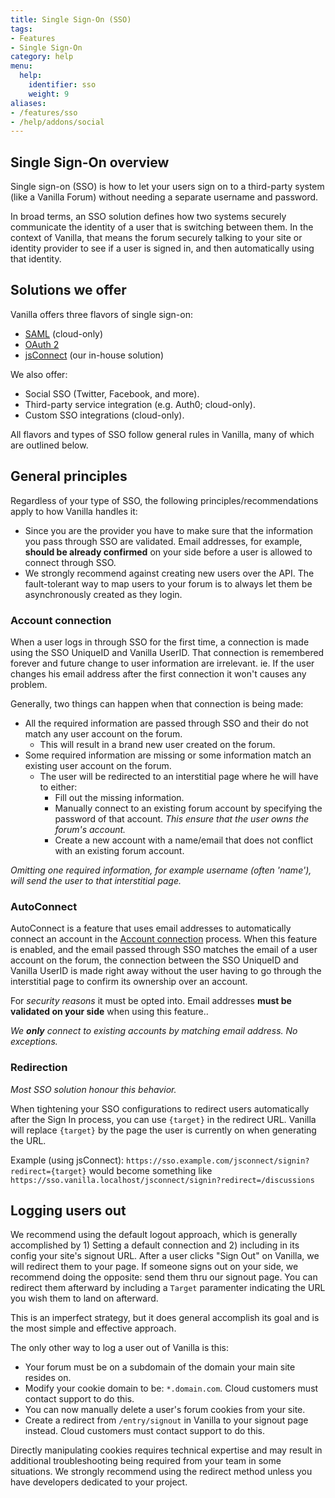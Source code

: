 ```yaml
---
title: Single Sign-On (SSO)
tags:
- Features
- Single Sign-On
category: help
menu:
  help:
    identifier: sso
    weight: 9
aliases:
- /features/sso
- /help/addons/social
---
```


## Single Sign-On overview

Single sign-on (SSO) is how to let your users sign on to a third-party system (like a Vanilla Forum) without needing a separate username and password.

In broad terms, an SSO solution defines how two systems securely communicate the identity of a user that is switching between them. In the context of Vanilla, that means the forum securely talking to your site or identity provider to see if a user is signed in, and then automatically using that identity.

## Solutions we offer

Vanilla offers three flavors of single sign-on:

* [SAML](/help/sso/saml) (cloud-only)
* [OAuth 2](/help/sso/oauth)
* [jsConnect](/help/sso/jsconnect) (our in-house solution)

We also offer:

* Social SSO (Twitter, Facebook, and more).
* Third-party service integration (e.g. Auth0; cloud-only).
* Custom SSO integrations (cloud-only).

All flavors and types of SSO follow general rules in Vanilla, many of which are outlined below.

## General principles

Regardless of your type of SSO, the following principles/recommendations apply to how Vanilla handles it:

- Since you are the provider you have to make sure that the information you pass through SSO are validated. 
Email addresses, for example, **should be already confirmed** on your side before a user is allowed to connect through SSO.
- We strongly recommend against creating new users over the API.
The fault-tolerant way to map users to your forum is to always let them be asynchronously created as they login.

### Account connection

When a user logs in through SSO for the first time, a connection is made using the SSO UniqueID and Vanilla UserID.
That connection is remembered forever and future change to user information are irrelevant.
ie. If the user changes his email address after the first connection it won't causes any problem.

Generally, two things can happen when that connection is being made:

- All the required information are passed through SSO and their do not match any user account on the forum.
   - This will result in a brand new user created on the forum.
- Some required information are missing or some information match an existing user account on the forum. 
   - The user will be redirected to an interstitial page where he will have to either:
      - Fill out the missing information.
      - Manually connect to an existing forum account by specifying the password of that account. 
      *This ensure that the user owns the forum's account.*
      - Create a new account with a name/email that does not conflict with an existing forum account.

*Omitting one required information, for example username (often 'name'), will send the user to that interstitial page.*

### AutoConnect

AutoConnect is a feature that uses email addresses to automatically connect an account in the [Account connection](#account-connection) process.
When this feature is enabled, and the email passed through SSO matches the email of a user account on the forum,
the connection between the SSO UniqueID and Vanilla UserID is made right away without the user having to go 
through the interstitial page to confirm its ownership over an account.

For *security reasons* it must be opted into.
Email addresses **must be validated on your side** when using this feature..

*We __only__ connect to existing accounts by matching email address. No exceptions.* 

### Redirection

*Most SSO solution honour this behavior.*

When tightening your SSO configurations to redirect users automatically after the Sign In process, you can use `{target}` in the redirect URL.
Vanilla will replace `{target}` by the page the user is currently on when generating the URL.

Example (using jsConnect): `https://sso.example.com/jsconnect/signin?redirect={target}` would become something like
`https://sso.vanilla.localhost/jsconnect/signin?redirect=/discussions`

## Logging users out

We recommend using the default logout approach, which is generally accomplished by 1) Setting a default connection and 2) including in its config your site's signout URL. After a user clicks "Sign Out" on Vanilla, we will redirect them to your page. If someone signs out on your side, we recommend doing the opposite: send them thru our signout page. You can redirect them afterward by including a `Target` paramenter indicating the URL you wish them to land on afterward.

This is an imperfect strategy, but it does general accomplish its goal and is the most simple and effective approach.

The only other way to log a user out of Vanilla is this:

* Your forum must be on a subdomain of the domain your main site resides on.
* Modify your cookie domain to be: `*.domain.com`. Cloud customers must contact support to do this.
* You can now manually delete a user's forum cookies from your site.
* Create a redirect from `/entry/signout` in Vanilla to your signout page instead. Cloud customers must contact support to do this.

Directly manipulating cookies requires technical expertise and may result in additional troubleshooting being required from your team in some situations. We strongly recommend using the redirect method unless you have developers dedicated to your project.
